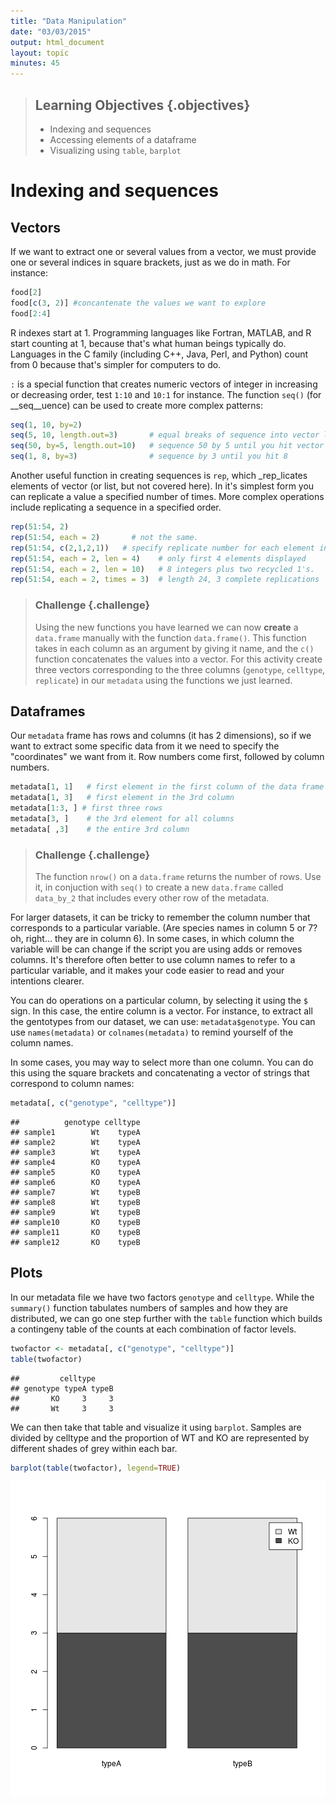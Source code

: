 ```yaml
---
title: "Data Manipulation"
date: "03/03/2015"
output: html_document
layout: topic
minutes: 45
---
```


> ## Learning Objectives {.objectives}
> * Indexing and sequences
> * Accessing elements of a dataframe
> * Visualizing using `table`, `barplot`


# Indexing and sequences

## Vectors

If we want to extract one or several values from a vector, we must provide one
or several indices in square brackets, just as we do in math. For instance:


```r
food[2]
food[c(3, 2)] #concantenate the values we want to explore
food[2:4]
```

R indexes start at 1. Programming languages like Fortran, MATLAB, and R start
counting at 1, because that's what human beings typically do. Languages in the C
family (including C++, Java, Perl, and Python) count from 0 because that's
simpler for computers to do.

`:` is a special function that creates numeric vectors of integer in increasing
or decreasing order, test `1:10` and `10:1` for instance. The function `seq()`
(for __seq__uence) can be used to create more complex patterns:


```r
seq(1, 10, by=2)
seq(5, 10, length.out=3)       # equal breaks of sequence into vector length = length.out
seq(50, by=5, length.out=10)   # sequence 50 by 5 until you hit vector length = length.out
seq(1, 8, by=3)                # sequence by 3 until you hit 8
```
Another useful function in creating sequences is `rep`, which _rep_licates elements of vector (or list, but not covered here). In it's simplest form you can replicate a value a specified number of times. More complex operations include replicating a sequence in a specified order.


```r
rep(51:54, 2)
rep(51:54, each = 2)       # not the same.
rep(51:54, c(2,1,2,1))   # specify replicate number for each element individually
rep(51:54, each = 2, len = 4)    # only first 4 elements displayed
rep(51:54, each = 2, len = 10)   # 8 integers plus two recycled 1's.
rep(51:54, each = 2, times = 3)  # length 24, 3 complete replications
```

> ### Challenge {.challenge}
> Using the new functions you have learned we can now **create** a `data.frame` manually with the function `data.frame()`. This function takes in each column as an argument by giving it name, and the `c()` function concatenates the values into a vector. For this activity create three vectors corresponding to the three columns (`genotype`, `celltype`, `replicate`) in our `metadata` using the functions we just learned. 



## Dataframes

Our `metadata` frame has rows and columns (it has 2 dimensions), so if we want to extract some specific data from it we need to specify the "coordinates" we want from it. Row numbers come first, followed by column numbers.


```r
metadata[1, 1]   # first element in the first column of the data frame
metadata[1, 3]   # first element in the 3rd column
metadata[1:3, ] # first three rows
metadata[3, ]    # the 3rd element for all columns
metadata[ ,3]    # the entire 3rd column
```

> ### Challenge {.challenge}
> The function `nrow()` on a `data.frame` returns the number of rows. Use it, in conjuction with `seq()` to create a new `data.frame` called `data_by_2` that includes every other row of the metadata.


For larger datasets, it can be tricky to remember the column
number that corresponds to a particular variable. (Are species names in column 5
or 7? oh, right... they are in column 6). In some cases, in which column the
variable will be can change if the script you are using adds or removes
columns. It's therefore often better to use column names to refer to a
particular variable, and it makes your code easier to read and your intentions
clearer.

You can do operations on a particular column, by selecting it using the `$`
sign. In this case, the entire column is a vector. For instance, to extract all
the gentotypes from our dataset, we can use: `metadata$genotype`. You can use
`names(metadata)` or `colnames(metadata)` to remind yourself of the column names.

In some cases, you may way to select more than one column. You can do this using
the square brackets and concatenating a vector of strings that correspond to column names: 


```r
metadata[, c("genotype", "celltype")]
```

```
##          genotype celltype
## sample1        Wt    typeA
## sample2        Wt    typeA
## sample3        Wt    typeA
## sample4        KO    typeA
## sample5        KO    typeA
## sample6        KO    typeA
## sample7        Wt    typeB
## sample8        Wt    typeB
## sample9        Wt    typeB
## sample10       KO    typeB
## sample11       KO    typeB
## sample12       KO    typeB
```

## Plots
In our metadata file we have two factors `genotype` and `celltype`. While the `summary()` function tabulates numbers of samples and how they are distributed, we can go one step further with the `table` function which builds a contingeny table of the counts at each combination of factor levels. 


```r
twofactor <- metadata[, c("genotype", "celltype")]
table(twofactor) 
```

```
##         celltype
## genotype typeA typeB
##       KO     3     3
##       Wt     3     3
```

We can then take that table and visualize it using `barplot`. Samples are divided by celltype and the proportion of WT and KO are represented by different shades of grey within each bar.


```r
barplot(table(twofactor), legend=TRUE) 
```

<img src="figure/unnamed-chunk-9-1.png" title="plot of chunk unnamed-chunk-9" alt="plot of chunk unnamed-chunk-9" style="display: block; margin: auto;" />
